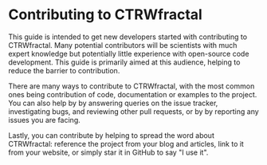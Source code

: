 Contributing to CTRWfractal
===========================

This guide is intended to get new developers started with contributing to CTRWfractal.
Many potential contributors will be scientists with much expert knowledge but
potentially little experience with open-source code development. This guide is
primarily aimed at this audience, helping to reduce the barrier to contribution.

There are many ways to contribute to CTRWfractal, with the most common ones being contribution
of code, documentation or examples to the project. You can also help by by answering queries
on the issue tracker, investigating bugs, and reviewing other pull requests, or by by reporting
any issues you are facing.

Lastly, you can contribute by helping to spread the word about CTRWfractal: reference the
project from your blog and articles, link to it from your website, or simply star it
in GitHub to say "I use it".
